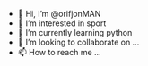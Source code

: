 - 👋 Hi, I’m @orifjonMAN
- 👀 I’m interested in sport
- 🌱 I’m currently learning python
- 💞️ I’m looking to collaborate on ...
- 📫 How to reach me ...

<!---
orifjonMAN/orifjonMAN is a ✨ special ✨ repository because its `README.md` (this file) appears on your GitHub profile.
You can click the Preview link to take a look at your changes.
--->
